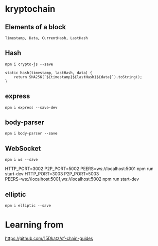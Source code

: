 # kryptochain

## Elements of a block
    Timestamp, Data, CurrentHash, LastHash

## Hash

    npm i crypto-js --save

    static hash(timestamp, lastHash, data) {
        return SHA256(`${timestamp}${lastHash}${data}`).toString();
    }

## express
    npm i express --save-dev
## body-parser
    npm i body-parser --save
## WebSocket
    npm i ws --save

HTTP_PORT=3002 P2P_PORT=5002 PEERS=ws://localhost:5001 npm run start-dev
HTTP_PORT=3003 P2P_PORT=5003 PEERS=ws://localhost:5001,ws://localhost:5002 npm run start-dev

## elliptic
    npm i elliptic --save

# Learning from
https://github.com/15Dkatz/sf-chain-guides
